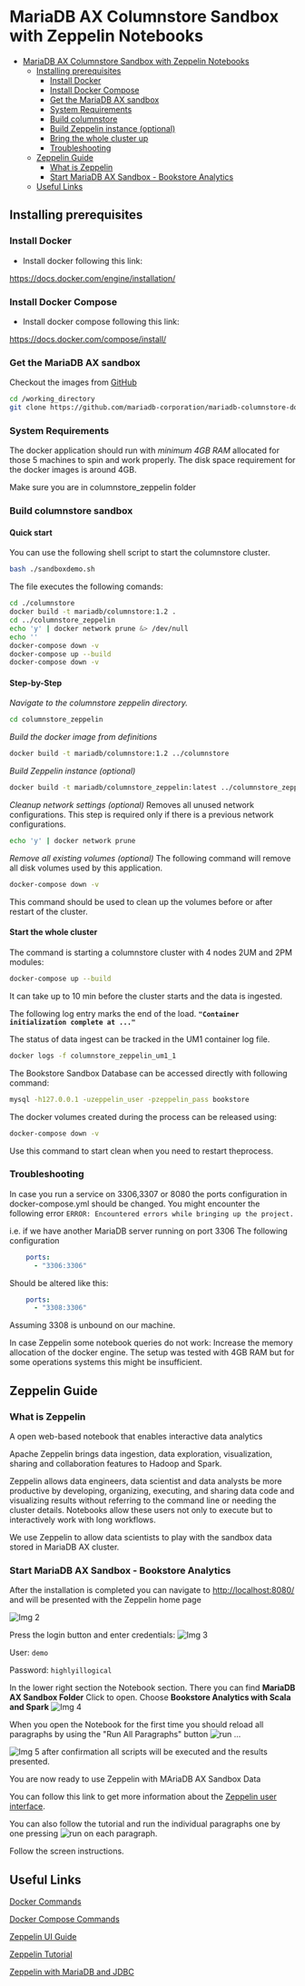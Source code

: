 # MariaDB AX Columnstore Sandbox with Zeppelin Notebooks

<!-- @import "[TOC]" {cmd="toc" depthFrom=1 depthTo=6 orderedList=false} -->

<!-- code_chunk_output -->

* [MariaDB AX Columnstore Sandbox with Zeppelin Notebooks](#mariadb-ax-columnstore-sandbox-with-zeppelin-notebooks)
	* [Installing prerequisites](#installing-prerequisites)
		* [Install Docker](#install-docker)
		* [Install Docker Compose](#install-docker-compose)
		* [Get the MariaDB AX sandbox](#get-the-mariadb-ax-sandbox)
		* [System Requirements](#system-requirements)
		* [Build columnstore](#build-columnstore)
		* [Build Zeppelin instance (optional)](#build-zeppelin-instance-optional)
		* [Bring the whole cluster up](#bring-the-whole-cluster-up)
		* [Troubleshooting](#troubleshooting)
	* [Zeppelin Guide](#zeppelin-guide)
		* [What is Zeppelin](#what-is-zeppelin)
		* [Start MariaDB AX Sandbox - Bookstore Analytics](#start-mariadb-ax-sandbox-bookstore-analytics)
	* [Useful Links](#useful-links)

<!-- /code_chunk_output -->

## Installing prerequisites

### Install Docker

* Install docker following this link:

https://docs.docker.com/engine/installation/

### Install Docker Compose

* Install docker compose following this link:

https://docs.docker.com/compose/install/

### Get the MariaDB AX sandbox

Checkout the images from [GitHub](https://github.com/mariadb-corporation/mariadb-columnstore-docker)

```bash
cd /working_directory
git clone https://github.com/mariadb-corporation/mariadb-columnstore-docker.git
```

### System Requirements

The docker application should run with *minimum 4GB RAM* allocated for those 5 machines to spin and work properly.
The disk space requirement for the docker images is around 4GB.

Make sure you are in columnstore_zeppelin folder

### Build columnstore sandbox
#### Quick start
You can use the following shell script to start the columnstore cluster.
```bash
bash ./sandboxdemo.sh
```

The file executes the following comands:

```bash
cd ./columnstore
docker build -t mariadb/columnstore:1.2 .
cd ../columnstore_zeppelin
echo 'y' | docker network prune &> /dev/null 
echo ''
docker-compose down -v
docker-compose up --build
docker-compose down -v
```
#### Step-by-Step

*Navigate to the columnstore zeppelin directory.*

```bash
cd columnstore_zeppelin
```

*Build the docker image from definitions*

```bash
docker build -t mariadb/columnstore:1.2 ../columnstore
```

*Build Zeppelin instance (optional)*

```bash
docker build -t mariadb/columnstore_zeppelin:latest ../columnstore_zeppelin
```

*Cleanup network settings (optional)*
Removes all unused network configurations. This step is required only if there is a previous network configurations.
```bash
echo 'y' | docker network prune
```

*Remove all existing volumes (optional)*
The following command will remove all disk volumes used by this application.
```bash
docker-compose down -v
```

This command should be used to clean up the volumes before or after restart of the cluster.

#### Start the whole cluster

The command is starting a columnstore cluster with 4 nodes 2UM and 2PM modules:

```bash
docker-compose up --build
```

It can take up to 10 min before the cluster starts and the data is ingested.

The following log entry marks the end of the load.
**`"Container initialization complete at ..."`**

The status of data ingest can be tracked in the UM1 container log file.

```bash
docker logs -f columnstore_zeppelin_um1_1
```

The Bookstore Sandbox Database can be accessed directly with following command:
```bash
mysql -h127.0.0.1 -uzeppelin_user -pzeppelin_pass bookstore
```

The docker volumes created during the process can be released using:
```bash
docker-compose down -v
```
Use this command to start clean when you need to restart theprocess.


### Troubleshooting

In case you run a service on 3306,3307 or 8080 the ports configuration in docker-compose.yml should be changed.
You might encounter the following error 
`ERROR: Encountered errors while bringing up the project.`

i.e. if we have another MariaDB server running on port 3306
The following configuration

```yaml
    ports:
      - "3306:3306"
```

Should be altered like this:

```yaml
    ports:
      - "3308:3306"
```

Assuming 3308 is unbound on our machine.

In case Zeppelin some notebook queries do not work: Increase the memory allocation of the docker engine. The setup  was tested with 4GB RAM but for some operations systems this might be insufficient. 

## Zeppelin Guide

### What is Zeppelin

A open web-based notebook that enables interactive data analytics

Apache Zeppelin brings data ingestion, data exploration, visualization, sharing and collaboration features to Hadoop and Spark.

Zeppelin allows data engineers, data scientist and data analysts be more productive by developing, organizing, executing, and sharing data code and visualizing results without referring to the command line or needing the cluster details.
Notebooks allow these users not only to execute but to interactively work with long workflows.  

We use Zeppelin to allow data scientists to play with the sandbox data stored in MariaDB AX cluster.

### Start MariaDB AX Sandbox - Bookstore Analytics

After the installation is completed you can navigate to [http://localhost:8080/](http://localhost:8080/) and will be presented with the Zeppelin home page

![Img 2](./imgreadme/img2.png)

Press the login button and enter credentials:
![Img 3](./imgreadme/img3.png)

User: ```demo```

Password: ```highlyillogical```

In the lower right section the Notebook section. There you can find **MariaDB AX Sandbox Folder**
Click to open.
Choose **Bookstore Analytics with Scala and Spark**
![Img 4](./imgreadme/img4.png)

When you open the Notebook for the first time you should reload all paragraphs by using the  "Run All Paragraphs" button ![run](./imgreadme/run.jpg)  ...

![Img 5](./imgreadme/img5.png)
after confirmation all scripts will be executed and the results presented.

You are now ready to use Zeppelin with MAriaDB AX Sandbox Data

You can follow this link to get more information about the [Zeppelin user interface](https://zeppelin.apache.org/docs/0.8.0/quickstart/explore_ui.html#note-layout).

You can also follow the tutorial and run the individual paragraphs one by one pressing ![run](./imgreadme/run.jpg) on each paragraph.

Follow the screen instructions.

## Useful Links
[Docker Commands](https://docs.docker.com/engine/reference/commandline/cli/)

[Docker Compose Commands](https://docs.docker.com/compose/reference/overview/)

[Zeppelin UI Guide](https://zeppelin.apache.org/docs/0.8.0/quickstart/explore_ui.html)

[Zeppelin Tutorial](https://zeppelin.apache.org/docs/0.8.0/quickstart/tutorial.html)

[Zeppelin with MariaDB and JDBC](https://zeppelin.apache.org/docs/0.8.0/interpreter/jdbc.html#mariadb)
